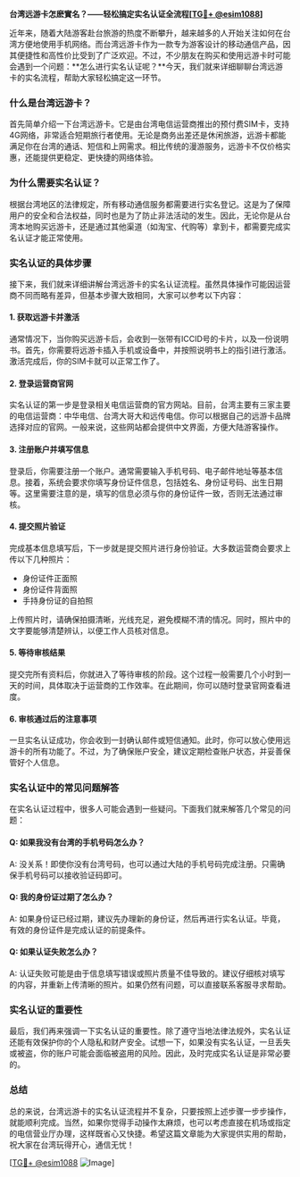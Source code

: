 **台湾远游卡怎麽實名？——轻松搞定实名认证全流程[[TG💪+ @esim1088](https://t.me/s/esim1088)]**

近年来，随着大陆游客赴台旅游的热度不断攀升，越来越多的人开始关注如何在台湾方便地使用手机网络。而台湾远游卡作为一款专为游客设计的移动通信产品，因其便捷性和高性价比受到了广泛欢迎。不过，不少朋友在购买和使用远游卡时可能会遇到一个问题：**怎么进行实名认证呢？**今天，我们就来详细聊聊台湾远游卡的实名流程，帮助大家轻松搞定这一环节。

### 什么是台湾远游卡？

首先简单介绍一下台湾远游卡。它是由台湾电信运营商推出的预付费SIM卡，支持4G网络，非常适合短期旅行者使用。无论是商务出差还是休闲旅游，远游卡都能满足你在台湾的通话、短信和上网需求。相比传统的漫游服务，远游卡不仅价格实惠，还能提供更稳定、更快捷的网络体验。

### 为什么需要实名认证？

根据台湾地区的法律规定，所有移动通信服务都需要进行实名登记。这是为了保障用户的安全和合法权益，同时也是为了防止非法活动的发生。因此，无论你是从台湾本地购买远游卡，还是通过其他渠道（如淘宝、代购等）拿到卡，都需要完成实名认证才能正常使用。

### 实名认证的具体步骤

接下来，我们就来详细讲解台湾远游卡的实名认证流程。虽然具体操作可能因运营商不同而略有差异，但基本步骤大致相同，大家可以参考以下内容：

#### 1. 获取远游卡并激活

通常情况下，当你购买远游卡后，会收到一张带有ICCID号的卡片，以及一份说明书。首先，你需要将远游卡插入手机或设备中，并按照说明书上的指引进行激活。激活完成后，你的SIM卡就可以正常工作了。

#### 2. 登录运营商官网

实名认证的第一步是登录相关电信运营商的官方网站。目前，台湾主要有三家主要的电信运营商：中华电信、台湾大哥大和远传电信。你可以根据自己的远游卡品牌选择对应的官网。一般来说，这些网站都会提供中文界面，方便大陆游客操作。

#### 3. 注册账户并填写信息

登录后，你需要注册一个账户。通常需要输入手机号码、电子邮件地址等基本信息。接着，系统会要求你填写身份证件信息，包括姓名、身份证号码、出生日期等。这里需要注意的是，填写的信息必须与你的身份证件一致，否则无法通过审核。

#### 4. 提交照片验证

完成基本信息填写后，下一步就是提交照片进行身份验证。大多数运营商会要求上传以下几种照片：
- 身份证件正面照
- 身份证件背面照
- 手持身份证的自拍照

上传照片时，请确保拍摄清晰，光线充足，避免模糊不清的情况。同时，照片中的文字要能够清楚辨认，以便工作人员核对信息。

#### 5. 等待审核结果

提交完所有资料后，你就进入了等待审核的阶段。这个过程一般需要几个小时到一天的时间，具体取决于运营商的工作效率。在此期间，你可以随时登录官网查看进度。

#### 6. 审核通过后的注意事项

一旦实名认证成功，你会收到一封确认邮件或短信通知。此时，你可以放心使用远游卡的所有功能了。不过，为了确保账户安全，建议定期检查账户状态，并妥善保管好个人信息。

### 实名认证中的常见问题解答

在实名认证过程中，很多人可能会遇到一些疑问。下面我们就来解答几个常见的问题：

#### Q: 如果我没有台湾的手机号码怎么办？
A: 没关系！即使你没有台湾号码，也可以通过大陆的手机号码完成注册。只需确保手机号码可以接收验证码即可。

#### Q: 我的身份证过期了怎么办？
A: 如果身份证已经过期，建议先办理新的身份证，然后再进行实名认证。毕竟，有效的身份证件是完成认证的前提条件。

#### Q: 如果认证失败怎么办？
A: 认证失败可能是由于信息填写错误或照片质量不佳导致的。建议仔细核对填写的内容，并重新上传清晰的照片。如果仍然有问题，可以直接联系客服寻求帮助。

### 实名认证的重要性

最后，我们再来强调一下实名认证的重要性。除了遵守当地法律法规外，实名认证还能有效保护你的个人隐私和财产安全。试想一下，如果没有实名认证，一旦丢失或被盗，你的账户可能会面临被盗用的风险。因此，及时完成实名认证是非常必要的。

### 总结

总的来说，台湾远游卡的实名认证流程并不复杂，只要按照上述步骤一步步操作，就能顺利完成。当然，如果你觉得手动操作太麻烦，也可以考虑直接在机场或指定的电信营业厅办理，这样既省心又快捷。希望这篇文章能为大家提供实用的帮助，祝大家在台湾玩得开心，通信无忧！

[[TG💪+ @esim1088](https://t.me/s/esim1088) ![Image](https://i.postimg.cc/4NQfJmqS/Snipaste-2025-05-13-00-14-12.png)]